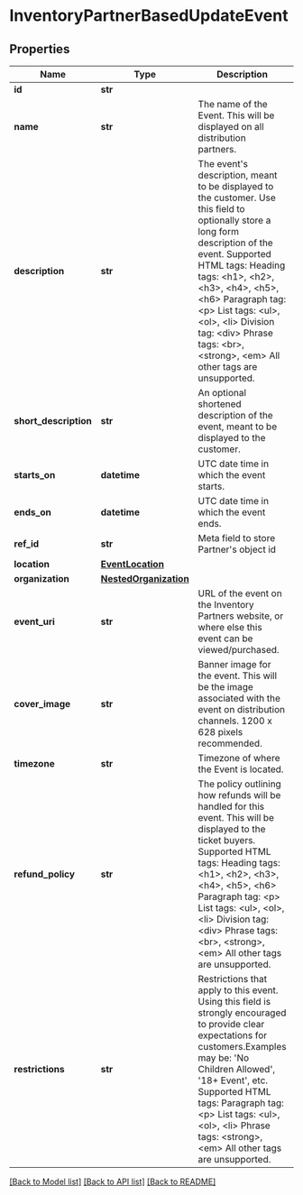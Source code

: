 # InventoryPartnerBasedUpdateEvent

## Properties
Name | Type | Description | Notes
------------ | ------------- | ------------- | -------------
**id** | **str** |  | [optional] 
**name** | **str** | The name of the Event. This will be displayed on all distribution partners. | [optional] 
**description** | **str** | The event&#x27;s description, meant to be displayed to the customer. Use this field to optionally store a long form description of the event. Supported HTML tags:  Heading tags: &lt;h1&gt;, &lt;h2&gt;, &lt;h3&gt;, &lt;h4&gt;, &lt;h5&gt;, &lt;h6&gt; Paragraph tag: &lt;p&gt; List tags: &lt;ul&gt;, &lt;ol&gt;, &lt;li&gt; Division tag: &lt;div&gt; Phrase tags: &lt;br&gt;, &lt;strong&gt;, &lt;em&gt;  All other tags are unsupported. | [optional] 
**short_description** | **str** | An optional shortened description of the event, meant to be displayed to the customer. | [optional] 
**starts_on** | **datetime** | UTC date time in which the event starts. | [optional] 
**ends_on** | **datetime** | UTC date time in which the event ends. | [optional] 
**ref_id** | **str** | Meta field to store Partner&#x27;s object id | [optional] 
**location** | [**EventLocation**](EventLocation.md) |  | [optional] 
**organization** | [**NestedOrganization**](NestedOrganization.md) |  | [optional] 
**event_uri** | **str** | URL of the event on the Inventory Partners website, or where else this event can be viewed/purchased. | [optional] 
**cover_image** | **str** | Banner image for the event. This will be the image associated with the event on distribution channels. 1200 x 628 pixels recommended. | [optional] 
**timezone** | **str** | Timezone of where the Event is located. | [optional] 
**refund_policy** | **str** | The policy outlining how refunds will be handled for this event. This will be displayed to the ticket buyers. Supported HTML tags: Heading tags: &lt;h1&gt;, &lt;h2&gt;, &lt;h3&gt;, &lt;h4&gt;, &lt;h5&gt;, &lt;h6&gt; Paragraph tag: &lt;p&gt; List tags: &lt;ul&gt;, &lt;ol&gt;, &lt;li&gt; Division tag: &lt;div&gt; Phrase tags: &lt;br&gt;, &lt;strong&gt;, &lt;em&gt;  All other tags are unsupported. | [optional] 
**restrictions** | **str** | Restrictions that apply to this event. Using this field is strongly encouraged to provide clear expectations for customers.Examples may be: &#x27;No Children Allowed&#x27;, &#x27;18+ Event&#x27;, etc. Supported HTML tags: Paragraph tag: &lt;p&gt; List tags: &lt;ul&gt;, &lt;ol&gt;, &lt;li&gt; Phrase tags: &lt;strong&gt;, &lt;em&gt;  All other tags are unsupported. | [optional] 

[[Back to Model list]](../README.md#documentation-for-models) [[Back to API list]](../README.md#documentation-for-api-endpoints) [[Back to README]](../README.md)


